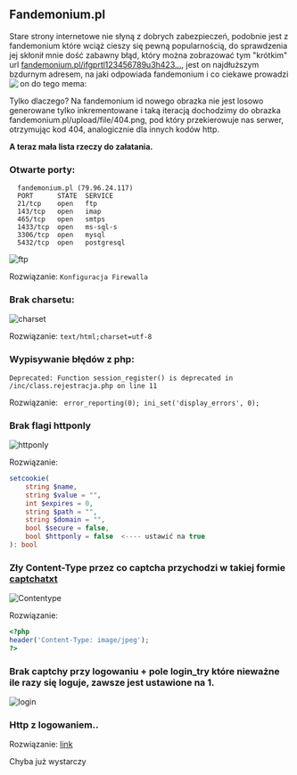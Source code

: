 ## Fandemonium.pl

Stare strony internetowe nie słyną z dobrych zabezpieczeń, podobnie jest z fandemonium które wciąż cieszy się pewną popularnością,
do sprawdzenia jej skłonił mnie dość zabawny błąd, który można zobrazować tym "krótkim" url [fandemonium.pl/ifgprtl123456789u3h423...](https://fandemonium.pl/ifgprtl123456789u3h423iou4iouf83io4234iom4iomfdl;sm3fslk8ou4ifdl;smfslka438ou4iouf8io4234iomfdl;smfslka43875ofkodssakfdosakfposao4iouf8io4234iomfdl;smfslka43875ofkodssakfdo75ofkodssakfdosakfposao4iouf8io4234iomfdl;smfslka43875ofkodssakfdosakf3iou4iouf8io4234iomfdl;smfslka43875ofkodssakfdosakfposao4iouf8io4234iomfdl;smfslka43875ofkodssakfdosakfposaodsaj[piofdsapofdsaiogsargioerfdgpodsaj[piofdsapofdsaiogsargioerfdgpodsasakfdosakfposaodsaj[piofd4iouf8io4234iomfdl;smfslka43875ofkodssakfdosakfposaodsaj[piofdsapofdsaiogsargioerfdgpodsaj[piofdsapofdsaiogsargioerfdgpodsasakfdosakfposaodsaj[piofd4iouf8io4234iomfdl;smfslka43875ofkodssakfdosakfposaodsaj[piofdsapofdsaiogsargioerfdgpodsaj[piofdsapofdsaiogsargioerfdgpodsasakfdosakfposaodsaj[piofd4iouf8io4234iomfdl;smfslka43875ofkodssakfdosakfposaodsaj[piofdsapofdsaiogsargioerfdgpodsaj[piofdsapofdsaiogsargioerfdgpodsasakfdosakfposaodsaj[piofd4iouf8io4234iomfdl;smfslka43875ofkodssakfdosakfposaodsaj[piofdsapofdsaiogsargioerfdgpodsaj[piofdsapofdsaiogsargioerfdgpodsasakfdosakfposaodsaj[piofd4iouf8io4234iomfdl;smfslka43875ofkodssakfdosakfposaodsaj[piofdsapofdsaiogsargioerfdgpodsaj[piofdsapofdsaiogsargioerfdgpodsasakfdosakfposaodsaj[piofd4iouf8io4234iomfdl;smfslka43875ofkodssakfdosakfposaodsaj[piofdsapofdsaiogsargioerfdgpodsaj[piofdsapofdsaiogsargioerfdgpodsasakfdosakfposaodsaj[piofd4iouf8io4234iomfdl;smfslka43875ofkodssakfdosakfposaodsaj[piofdsapofdsaiogsargioerfdgpodsaj[piofdsapofdsaiogsargioerfdgpodsasakfdosakfposaodsaj[piofd4iouf8io4234iomfdl;smfslka43875ofkodssakfdosakfposaodsaj[piofdsapofdsaiogsargioerfdgpodsaj[piofdsapofdsaiogsargioerfdgpodsasakfdosakfposaodsaj[piofddsaj[piofdsapofdsaiogsargioerfdgpodsaj[piofdsapofdsaiogsargioerfdgpodsasakfdosakfposaodsaj[piofd4iouf8io4234iomfdl;smfslka43875ofkodssakfdosakfposaodsaj[piofdsapofdsaiogsargioerfdgpodsaj[piofdsapofdsaiogsargioerfdgpodsasakfdosakfposaodsaj[piofd4iouf8io4234iomfdl;smfslka43875ofkodssakfdosakfposaodsaj[piofdsapofdsaiogsargioerfdgpodsaj[piofdsapofdsaiogsargioerfdgpodsasakfdosakfposaodsaj[piofd4iouf8io4234iomfdl;smfslka43875ofkodssakfdosakfposaodsaj[piofdsapofdsaiogsargioerfdgpodsaj[piofdsapofdsaiogsargioerfdgpodsasakfdosakfposaodsaj[piofd4iouf8io4234iomfdl;smfslka43875ofkodssakfdosakfposaodsaj[piofdsapofdsaiogsargioerfdgpodsaj[piofdsapofdsaiogsargioerfdgpodsasakfdosakfposaodsaj[piofd4iouf8io4234iomfdl;smfslka43875ofkodssakfdosakfposaodsaj[piofdsapofdsaiogsargioerfdgpodsaj[piofdsapofdsaiogsargioerfdgpodsasakfdosakfposaodsaj[piofd4iouf8io4234iomfdl;smfslka43875ofkodssakfdosakfposaodsaj[piofdsapofdsaiogsargioerfdgpodsaj[piofdsapofdsaiogsargioerfdgpodsasakfdosakfposaodsaj[piofd4iouf8io4234iomfdl;smfslka43875ofkodssakfdosakfposaodsaj[piofdsapofdsaiogsargioerfdgpodsaj[piofdsapofdsaiogsargioerfdgpodsasakfdosakfposaodsaj[piofd4iouf8io4234iomfdl;smfslka43875ofkodssakfdosakfposaodsaj[piofdsapofdsaiogsargioerfdgpodsaj[piofdsapofdsaiogsargioerfdgpodsasakfdosakfposaodsaj[piofdsapofdsaiogsargioerfdgpodsaj[piofdsapofdsaiogsargioerfdgpodsasakfdosakfposaodsaj[piofdsapofdsaiogsargioerfdgpodsaj[piofdsapofdsaiogsargioerfdgpodsasakfdosakfposaodsaj[piofdsapofdsaiogsargioerfdgpodsaj[piofdsapofdsaiogsargioerfdgpodsasakfdosakfposaodsaj[piofdsapofdsaiogsargioerfdgpodsaj[piofdsapofdsaiogsargioerfdgpodsasakfdosakfposaodsaj[piofdsapofdsaiogsargioerfdgpodsaj[piofdsapofdsaiogsargioerfdgpodsaakfdosakfposaodsaj[piofdsapofdsaiogsargioerfdgpodsaj[piofdsapofdsaiogsargioerfdgpodsaj[piofdsapofdsaiogsargioerfdgpodsaj[piofdsapofdsaiogsargioerfdgpodsaj[piofdsapofdsaiogsargioerfdgpodsaj[piofdsapofdsaiogsargioerfdgpodsaj[piofdsapofdsaiogsargioerfdgpodsaj[piofdsapofdsaiogsargioerfdgpodsaj[piofdsapofdsaiogsargioerfdgpodsaj[piofdsapofdsaiogsargioerfdgpodsaj[piofdsapofdsaiogsargioerfdgpodsaj[piofdsapofdsaiogsargioerfdgpodsaj[piofdsapofdsaiogsargioerfdgpkpofdsjofkjodsaj[piofdsapofdsaiogsargioerfdgpiowernjmofkodsakfdosakfposakpofdsjofkjodsaj[piofdsapofdsaiogsargioerfdgpiowernjmofkodsakfdosakfposakpofdsjofkjodsaj[piofdsapofdsaiogsargioerfdgpiowernjmofkodsakfdosakfposakpofdsjofkjodsaj[piofdsapofdsaiogsargioerfdgpiowernjmofkodsakfdosakfposakpofdsjofkjodsaj[piofdsapofdsaiogsargioerfdgpiowernjmofkodsakfdosakfposakpofdsjofkjodsaj[piofdsapofdsaiogsargioerfdgpiowernjmofkodsakfdosakfposakpofdsjofkjodsaj[piofdsapofdsaiogsargioerfdgpiowernjmofkodsakfdosakfposakpofdsjofkjodsaj[piofdsapofdsaiogsargioerfdgpiowernjm24398759782437598439857439825984327985943825984329875984235984379543985790874359864237906y490258690458690804380524374372874372585858585575756569766997997999999989999999999488474777477777666666666666666666666666666666666666666666666666666666666666666666666666666666666666666666666666666666666666666iofjdsjpodsajkf[podsiofdsfikdsafidsjpofdsjafj[piodsajpofds[ofkodsakfdosakfposakpofdsjofkjodsaj[piofdsapofdsaiogsargioerfdgpiowernjmofkodsakfdosakfposakpofdsjofkjodsaj[piofdsapofdsaiogsargioerfdgpiowernjmdfnsdjfnadskjnjfkdskjfdsakjkjfnjdsjfasndjndsdsjfnfndsfjdsfjsndjfsjndsfndsfnjnsjfnjdsfnjnffnjdsfndsjfdsfnjfndfnsjndsjfndsjfndsjffnjnjdfndsjfnsjdfnjfndsjdnhsdsfokhtpohiyktr0uo07=-6532hio4h2iou34iou2j34cio23io4c23h4334io234ioc3h2oi423io4cio234cio234c23h4iuch23iu4ch24chiu2cu423io45r982owejkjpofdwejiofdsazpfcsjzlkfcsal;kzjfvcsacIOSAhjposapioufcapvdshoifvdsjiouvdsapoviosuhvdszhvciodsavpioldadsafdsafdsahifdsafiuhdwesaufhudsafioudshiofdsahioufvhdsiouhfiosahiufdsiojfhgfsaudfusahiufhsaioufhiusahufisahufhsahioufcsauhfiousdjigjdsfjgpodfjphgkhdfpidsfpiodsjgfdsgfkjgodjgodsaforiohdesgrfjdgojrpiowsgrkilgrjpojgpowearjgfpodsajgpiojsio0[pvdsaiofsaofvjcdsaf9povsaiugaspiofcsajiodufsaudfhwpeofhjpsdfpiohsjd0ofiujoeiwfuiweriofwes90uiowefujdfviowurofuejdwsaiurwef8utf9igaue9pfufcsaoweripgrdesapg;dfjgpore%20jgdsigtwejrsgfkp[odsrogryrjyrtiokherpiormpwsrgpowesrkjgpoergowerpoglk9),
jest on najdłuższym bzdurnym adresem, na jaki odpowiada fandemonium i co ciekawe prowadzi on do tego mema:
<img align="left"
  src="https://github.com/DeVianney/fandemonium/blob/main/incydent.png">
</img>

Tylko dlaczego? Na fandemonium id nowego obrazka nie jest losowo generowane tylko inkrementowane i taką iteracją dochodzimy do obrazka fandemonium.pl/upload/file/404.png, pod który przekierowuje nas serwer, otrzymując kod 404, analogicznie dla innych kodów http.





**A teraz mała lista rzeczy do załatania.**


### Otwarte porty: 
```
  fandemonium.pl (79.96.24.117)
  PORT      STATE  SERVICE
  21/tcp    open   ftp       
  143/tcp   open   imap       
  465/tcp   open   smtps     
  1433/tcp  open   ms-sql-s
  3306/tcp  open   mysql
  5432/tcp  open   postgresql
```
![ftp](https://github.com/DeVianney/fandemonium/blob/main/ftp.png)

Rozwiązanie: ```Konfiguracja Firewalla ```
### Brak charsetu:
![charset](https://github.com/DeVianney/fandemonium/blob/main/charset.png)

Rozwiązanie: ```text/html;charset=utf-8 ```

### Wypisywanie błędów z php:
```
Deprecated: Function session_register() is deprecated in /inc/class.rejestracja.php on line 11
```
Rozwiązanie: ``` error_reporting(0); ini_set('display_errors', 0);```

### Brak flagi httponly
![httponly](https://github.com/DeVianney/fandemonium/blob/main/cookie.png)

Rozwiązanie:
```php
setcookie(
    string $name,
    string $value = "",
    int $expires = 0,
    string $path = "",
    string $domain = "",
    bool $secure = false,
    bool $httponly = false  <---- ustawić na true
): bool
```
### Zły Content-Type przez co captcha przychodzi w takiej formie [captchatxt](https://github.com/prkx/fandemonium/blob/main/captcha.txt)
![Contentype](https://github.com/DeVianney/fandemonium/blob/main/ctype.png)

Rozwiązanie:
```php
<?php
header('Content-Type: image/jpeg');
?>
```
### Brak captchy przy logowaniu + pole login_try które nieważne ile razy się loguje, zawsze jest ustawione na 1.
![login](https://github.com/DeVianney/fandemonium/blob/main/login.png)
### Http z logowaniem..
Rozwiązanie: [link](https://www.widzialni.pl/blog/jak-przeniesc-strone-na-https-instrukcja-krok-po-kroku)

Chyba już wystarczy 
